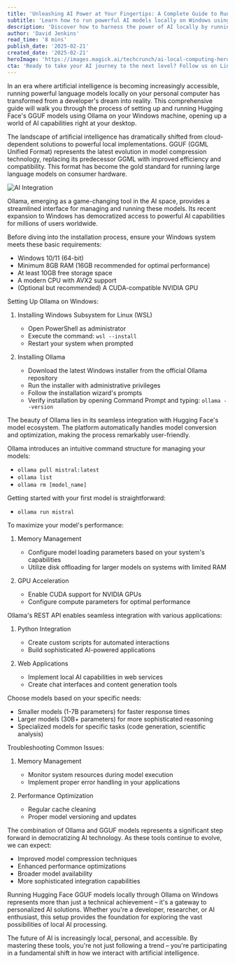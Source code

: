 ```yaml
---
title: 'Unleashing AI Power at Your Fingertips: A Complete Guide to Running Hugging Face GGUF Models with Ollama on Windows'
subtitle: 'Learn how to run powerful AI models locally on Windows using Ollama and GGUF format'
description: 'Discover how to harness the power of AI locally by running Hugging Face GGUF models with Ollama on Windows. This comprehensive guide covers everything from installation to advanced usage, helping you unlock the potential of local AI processing on your personal computer.'
author: 'David Jenkins'
read_time: '8 mins'
publish_date: '2025-02-21'
created_date: '2025-02-21'
heroImage: 'https://images.magick.ai/techcrunch/ai-local-computing-hero.jpg'
cta: 'Ready to take your AI journey to the next level? Follow us on LinkedIn for regular updates on local AI deployment, expert tips, and the latest developments in AI technology that you can implement today!'
---
```


In an era where artificial intelligence is becoming increasingly accessible, running powerful language models locally on your personal computer has transformed from a developer's dream into reality. This comprehensive guide will walk you through the process of setting up and running Hugging Face's GGUF models using Ollama on your Windows machine, opening up a world of AI capabilities right at your desktop.

The landscape of artificial intelligence has dramatically shifted from cloud-dependent solutions to powerful local implementations. GGUF (GGML Unified Format) represents the latest evolution in model compression technology, replacing its predecessor GGML with improved efficiency and compatibility. This format has become the gold standard for running large language models on consumer hardware.

![AI Integration](https://i.magick.ai/newimage/ai-setup-windows.jpg)

Ollama, emerging as a game-changing tool in the AI space, provides a streamlined interface for managing and running these models. Its recent expansion to Windows has democratized access to powerful AI capabilities for millions of users worldwide.

Before diving into the installation process, ensure your Windows system meets these basic requirements:
- Windows 10/11 (64-bit)
- Minimum 8GB RAM (16GB recommended for optimal performance)
- At least 10GB free storage space
- A modern CPU with AVX2 support
- (Optional but recommended) A CUDA-compatible NVIDIA GPU

Setting Up Ollama on Windows:
1. Installing Windows Subsystem for Linux (WSL)
   - Open PowerShell as administrator
   - Execute the command: `wsl --install`
   - Restart your system when prompted

2. Installing Ollama
   - Download the latest Windows installer from the official Ollama repository
   - Run the installer with administrative privileges
   - Follow the installation wizard's prompts
   - Verify installation by opening Command Prompt and typing: `ollama --version`

The beauty of Ollama lies in its seamless integration with Hugging Face's model ecosystem. The platform automatically handles model conversion and optimization, making the process remarkably user-friendly.

Ollama introduces an intuitive command structure for managing your models:
- `ollama pull mistral:latest`
- `ollama list`
- `ollama rm [model_name]`

Getting started with your first model is straightforward:
- `ollama run mistral`

To maximize your model's performance:
1. Memory Management
   - Configure model loading parameters based on your system's capabilities
   - Utilize disk offloading for larger models on systems with limited RAM

2. GPU Acceleration
   - Enable CUDA support for NVIDIA GPUs
   - Configure compute parameters for optimal performance

Ollama's REST API enables seamless integration with various applications:
1. Python Integration
   - Create custom scripts for automated interactions
   - Build sophisticated AI-powered applications

2. Web Applications
   - Implement local AI capabilities in web services
   - Create chat interfaces and content generation tools

Choose models based on your specific needs:
- Smaller models (1-7B parameters) for faster response times
- Larger models (30B+ parameters) for more sophisticated reasoning
- Specialized models for specific tasks (code generation, scientific analysis)

Troubleshooting Common Issues:
1. Memory Management
   - Monitor system resources during model execution
   - Implement proper error handling in your applications

2. Performance Optimization
   - Regular cache cleaning
   - Proper model versioning and updates

The combination of Ollama and GGUF models represents a significant step forward in democratizing AI technology. As these tools continue to evolve, we can expect:
- Improved model compression techniques
- Enhanced performance optimizations
- Broader model availability
- More sophisticated integration capabilities

Running Hugging Face GGUF models locally through Ollama on Windows represents more than just a technical achievement – it's a gateway to personalized AI solutions. Whether you're a developer, researcher, or AI enthusiast, this setup provides the foundation for exploring the vast possibilities of local AI processing.

The future of AI is increasingly local, personal, and accessible. By mastering these tools, you're not just following a trend – you're participating in a fundamental shift in how we interact with artificial intelligence.